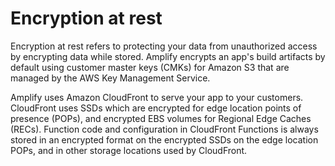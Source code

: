 # Encryption at rest<a name="encryption-at-rest"></a>

Encryption at rest refers to protecting your data from unauthorized access by encrypting data while stored\. Amplify encrypts an app's build artifacts by default using customer master keys \(CMKs\) for Amazon S3 that are managed by the AWS Key Management Service\.

Amplify uses Amazon CloudFront to serve your app to your customers\. CloudFront uses SSDs which are encrypted for edge location points of presence \(POPs\), and encrypted EBS volumes for Regional Edge Caches \(RECs\)\. Function code and configuration in CloudFront Functions is always stored in an encrypted format on the encrypted SSDs on the edge location POPs, and in other storage locations used by CloudFront\. 